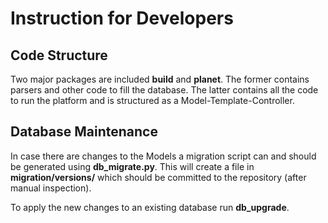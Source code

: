 # Instruction for Developers

Code Structure
--------------

Two major packages are included **build** and **planet**. The former contains parsers and other code to fill the
database. The latter contains all the code to run the platform and is structured as a Model-Template-Controller.


Database Maintenance
--------------------

In case there are changes to the Models a migration script can and should be generated using **db_migrate.py**.
This will create a file in **migration/versions/** which should be committed to the repository (after manual inspection).

To apply the new changes to an existing database run **db_upgrade**.